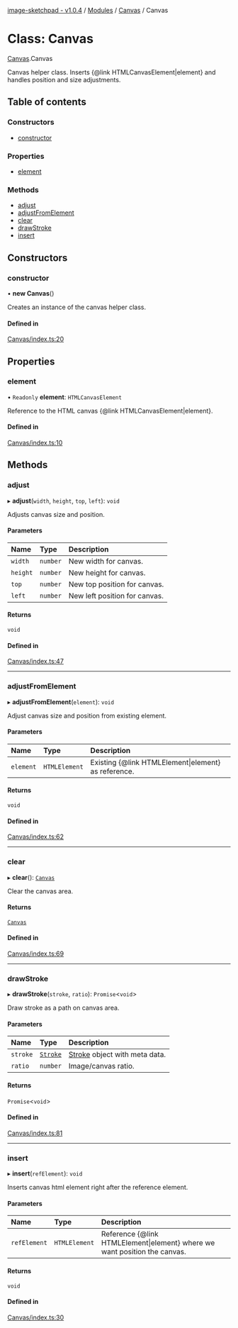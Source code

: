 [image-sketchpad - v1.0.4](../index.md) / [Modules](../modules.md) / [Canvas](../modules/Canvas.md) / Canvas

# Class: Canvas

[Canvas](../modules/Canvas.md).Canvas

Canvas helper class. Inserts {@link HTMLCanvasElement|element} and handles position and size adjustments.

## Table of contents

### Constructors

- [constructor](Canvas.Canvas-1.md#constructor)

### Properties

- [element](Canvas.Canvas-1.md#element)

### Methods

- [adjust](Canvas.Canvas-1.md#adjust)
- [adjustFromElement](Canvas.Canvas-1.md#adjustfromelement)
- [clear](Canvas.Canvas-1.md#clear)
- [drawStroke](Canvas.Canvas-1.md#drawstroke)
- [insert](Canvas.Canvas-1.md#insert)

## Constructors

### constructor

• **new Canvas**()

Creates an instance of the canvas helper class.

#### Defined in

[Canvas/index.ts:20](https://github.com/CSoellinger/image-sketchpad/blob/main/src/Canvas/index.ts#L20)

## Properties

### element

• `Readonly` **element**: `HTMLCanvasElement`

Reference to the HTML canvas {@link HTMLCanvasElement|element}.

#### Defined in

[Canvas/index.ts:10](https://github.com/CSoellinger/image-sketchpad/blob/main/src/Canvas/index.ts#L10)

## Methods

### adjust

▸ **adjust**(`width`, `height`, `top`, `left`): `void`

Adjusts canvas size and position.

#### Parameters

| Name | Type | Description |
| :------ | :------ | :------ |
| `width` | `number` | New width for canvas. |
| `height` | `number` | New height for canvas. |
| `top` | `number` | New top position for canvas. |
| `left` | `number` | New left position for canvas. |

#### Returns

`void`

#### Defined in

[Canvas/index.ts:47](https://github.com/CSoellinger/image-sketchpad/blob/main/src/Canvas/index.ts#L47)

___

### adjustFromElement

▸ **adjustFromElement**(`element`): `void`

Adjust canvas size and position from existing element.

#### Parameters

| Name | Type | Description |
| :------ | :------ | :------ |
| `element` | `HTMLElement` | Existing {@link HTMLElement\|element} as reference. |

#### Returns

`void`

#### Defined in

[Canvas/index.ts:62](https://github.com/CSoellinger/image-sketchpad/blob/main/src/Canvas/index.ts#L62)

___

### clear

▸ **clear**(): [`Canvas`](Canvas.Canvas-1.md)

Clear the canvas area.

#### Returns

[`Canvas`](Canvas.Canvas-1.md)

#### Defined in

[Canvas/index.ts:69](https://github.com/CSoellinger/image-sketchpad/blob/main/src/Canvas/index.ts#L69)

___

### drawStroke

▸ **drawStroke**(`stroke`, `ratio`): `Promise`<`void`\>

Draw stroke as a path on canvas area.

#### Parameters

| Name | Type | Description |
| :------ | :------ | :------ |
| `stroke` | [`Stroke`](../modules/Canvas.md#stroke) | [Stroke](../modules/Canvas.md#stroke) object with meta data. |
| `ratio` | `number` | Image/canvas ratio. |

#### Returns

`Promise`<`void`\>

#### Defined in

[Canvas/index.ts:81](https://github.com/CSoellinger/image-sketchpad/blob/main/src/Canvas/index.ts#L81)

___

### insert

▸ **insert**(`refElement`): `void`

Inserts canvas html element right after the reference element.

#### Parameters

| Name | Type | Description |
| :------ | :------ | :------ |
| `refElement` | `HTMLElement` | Reference {@link HTMLElement\|element} where we want position the canvas. |

#### Returns

`void`

#### Defined in

[Canvas/index.ts:30](https://github.com/CSoellinger/image-sketchpad/blob/main/src/Canvas/index.ts#L30)
